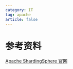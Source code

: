 ```yaml
---
category: IT
tag: apache
article: false
---
```


# 参考资料

[Apache ShardingSphere 官网](https://shardingsphere.apache.org/index_zh.html)

<BiliBili bvid="BV1ta411g7Jf" no-danmaku />